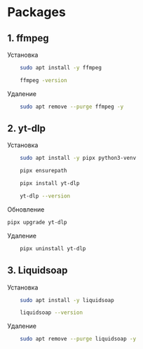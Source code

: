 # Packages

## 1. ffmpeg

Установка

```bash
    sudo apt install -y ffmpeg

    ffmpeg -version
```

Удаление

```bash
    sudo apt remove --purge ffmpeg -y
```

## 2. yt-dlp

Установка

```bash
    sudo apt install -y pipx python3-venv

    pipx ensurepath

    pipx install yt-dlp

    yt-dlp --version
```

Обновление

```bash
pipx upgrade yt-dlp
```

Удаление

```bash
    pipx uninstall yt-dlp
```

## 3. Liquidsoap

Установка

```bash
    sudo apt install -y liquidsoap

    liquidsoap --version
```

Удаление

```bash
    sudo apt remove --purge liquidsoap -y
```
